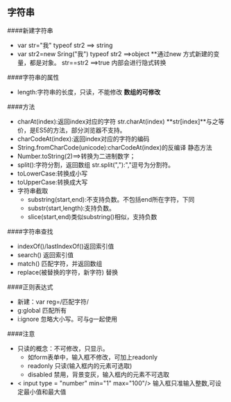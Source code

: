 字符串
---

####新建字符串
+ var str="我" typeof str2 ==> string
+ var str2=new Sring("我")  typeof str2  ==>object
  **通过new 方式新建的变量，都是对象。
  str==str2 ==>true 内部会进行隐式转换

####字符串的属性
+ length:字符串的长度，只读，不能修改 **数组的可修改**


####方法
+ charAt(index):返回index对应的字符 str.charAt(index)
  **str[index]**与之等价，是ES5的方法，部分浏览器不支持。
+ charCodeAt(index):返回index对应的字符的编码
+ String.fromCharCode(unicode):charCodeAt(index)的反编译
    静态方法
+ Number.toString(2)==>转换为二进制数字；
+ split():字符分割，返回数组
    str.split(","):","逗号为分割符。
+ toLowerCase:转换成小写
+ toUpperCase:转换成大写
+ 字符串截取
    * substring(start,end):不支持负数。不包括end所在字符，下同
    * substr(start,length):支持负数。
    * slice(start,end)类似substring()相似，支持负数


####字符串查找
+ indexOf()/lastIndexOf()返回索引值
+ search() 返回索引值
+ match() 匹配字符，并返回数组
+ replace(被替换的字符，新字符)   替换



####正则表达式
+ 新建：var reg=/匹配字符/
+ g:global 匹配所有
+ i:ignore 忽略大小写。可与g一起使用






####注意

+ 只读的概念：不可修改，只显示。
    * 如form表单中，输入框不修改，可加上readonly
    * readonly 只读(输入框内的元素可选取)
    * disabled 禁用，背景变灰，输入框内的元素不可选取
+ < input type = "number" min="1" max="100"/>
  输入框只准输入整数,可设定最小值和最大值